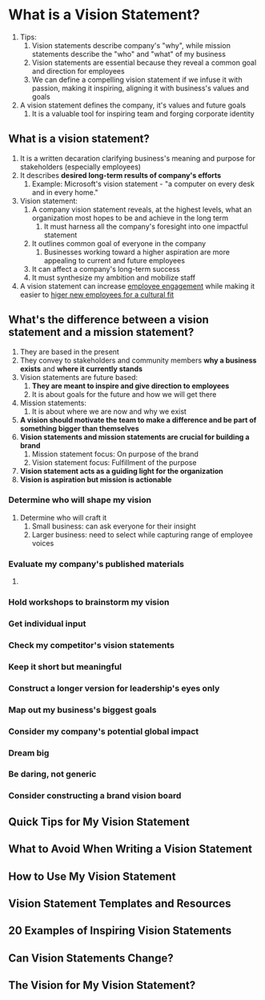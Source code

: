 # What is a Vision Statement? #
1. Tips:
	1. Vision statements describe company's "why", while mission statements describe the "who" and "what" of my business
	2. Vision statements are essential because they reveal a common goal and direction for employees
	3. We can define a compelling vision statement if we infuse it with passion, making it inspiring, aligning it with business's values and goals
2. A vision statement defines the company, it's values and future goals
	1. It is a valuable tool for inspiring team and forging corporate identity

## What is a vision statement? ##
1. It is a written decaration clarifying business's meaning and purpose for stakeholders (especially employees)
2. It describes **desired long-term results of company's efforts**
	1. Example: Microsoft's vision statement - "a computer on every desk and in every home."
3. Vision statement:
	1. A company vision statement reveals, at the highest levels, what an organization most hopes to be and achieve in the long term
		1. It must harness all the company's foresight into one impactful statement
	2. It outlines common goal of everyone in the company
		1. Businesses working toward a higher aspiration are more appealing to current and future employees
	3. It can affect a company's long-term success
	4. It must synthesize my ambition and mobilize staff
4. A vision statement can increase [employee engagement](https://www.businessnewsdaily.com/15272-employee-experience-engagement.html) while making it easier to [higer new employees for a cultural fit](https://www.businessnewsdaily.com/6866-hiring-for-company-culture.html)

## What's the difference between a vision statement and a mission statement? ##
1. They are based in the present
2. They convey to stakeholders and community members **why a business exists** and **where it currently stands**
3. Vision statements are future based:
	1. **They are meant to inspire and give direction to employees**
	2. It is about goals for the future and how we will get there
4. Mission statements:
	1. It is about where we are now and why we exist
5. **A vision should motivate the team to make a difference and be part of something bigger than themselves**
6. **Vision statements and mission statements are crucial for building a brand**
	1. Mission statement focus: On purpose of the brand
	2. Vision statement focus: Fulfillment of the purpose
7. **Vision statement acts as a guiding light for the organization**
8. **Vision is aspiration but mission is actionable**

### Determine who will shape my vision ###
1. Determine who will craft it
	1. Small business: can ask everyone for their insight
	2. Larger business: need to select while capturing range of employee voices

### Evaluate my company's published materials ###
1. 

### Hold workshops to brainstorm my vision ###
### Get individual input ###
### Check my competitor's vision statements ###
### Keep it short but meaningful ###
### Construct a longer version for leadership's eyes only ###
### Map out my business's biggest goals ###
### Consider my company's potential global impact ###
### Dream big ###
### Be daring, not generic ###
### Consider constructing a brand vision board ###
## Quick Tips for My Vision Statement ##
## What to Avoid When Writing a Vision Statement ##
## How to Use My Vision Statement ##
## Vision Statement Templates and Resources ##
## 20 Examples of Inspiring Vision Statements ##
## Can Vision Statements Change? ##
## The Vision for My Vision Statement? ##
